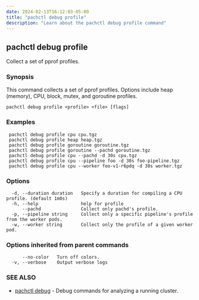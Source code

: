 ```yaml
---
date: 2024-02-13T16:12:03-05:00
title: "pachctl debug profile"
description: "Learn about the pachctl debug profile command"
---
```


## pachctl debug profile

Collect a set of pprof profiles.

### Synopsis

This command collects a set of pprof profiles. Options include heap (memory), CPU, block, mutex, and goroutine profiles.

```
pachctl debug profile <profile> <file> [flags]
```

### Examples

```
 pachctl debug profile cpu cpu.tgz 
 pachctl debug profile heap heap.tgz 
 pachctl debug profile goroutine goroutine.tgz 
 pachctl debug profile goroutine --pachd goroutine.tgz 
 pachctl debug profile cpu --pachd -d 30s cpu.tgz 
 pachctl debug profile cpu --pipeline foo -d 30s foo-pipeline.tgz 
 pachctl debug profile cpu --worker foo-v1-r6pdq -d 30s worker.tgz 

```

### Options

```
  -d, --duration duration   Specify a duration for compiling a CPU profile. (default 1m0s)
  -h, --help                help for profile
      --pachd               Collect only pachd's profile.
  -p, --pipeline string     Collect only a specific pipeline's profile from the worker pods.
  -w, --worker string       Collect only the profile of a given worker pod.
```

### Options inherited from parent commands

```
      --no-color   Turn off colors.
  -v, --verbose    Output verbose logs
```

### SEE ALSO

* [pachctl debug](../pachctl_debug)	 - Debug commands for analyzing a running cluster.

